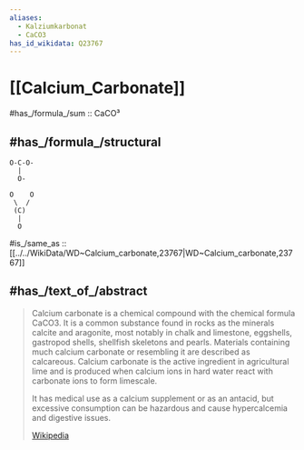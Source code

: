```yaml
---
aliases:
  - Kalziumkarbonat
  - CaCO3
has_id_wikidata: Q23767
---
```


# [[Calcium_Carbonate]] 


#has_/formula_/sum :: CaCO³ 
## #has_/formula_/structural 
```
O-C-O-   
  |
  O-

O    O
 \  /
 (C)
  |
  O
```
  

#is_/same_as :: [[../../WikiData/WD~Calcium_carbonate,23767|WD~Calcium_carbonate,23767]] 

## #has_/text_of_/abstract 

> Calcium carbonate is a chemical compound with the chemical formula CaCO3. 
> It is a common substance found in rocks as the minerals calcite and aragonite, 
> most notably in chalk and limestone, eggshells, gastropod shells, shellfish skeletons and pearls. 
> Materials containing much calcium carbonate or resembling it are described as calcareous. 
> Calcium carbonate is the active ingredient in agricultural lime 
> and is produced when calcium ions in hard water react with carbonate ions to form limescale. 
> 
> It has medical use as a calcium supplement or as an antacid, 
> but excessive consumption can be hazardous and cause hypercalcemia and digestive issues.
>
> [Wikipedia](https://en.wikipedia.org/wiki/Calcium%20carbonate) 

